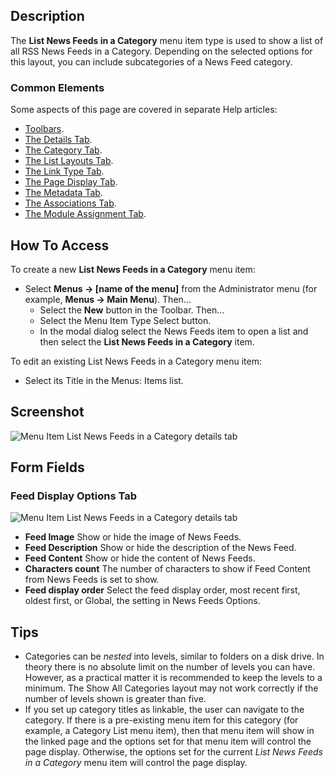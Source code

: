 <!-- Filename: Help4.x:Menu_Item:_List_News_Feeds_in_a_Category / Display title: List News Feeds in a Category -->

## Description

The **List News Feeds in a Category** menu item type is used to show a
list of all RSS News Feeds in a Category. Depending on the selected
options for this layout, you can include subcategories of a News Feed
category.

### Common Elements

Some aspects of this page are covered in separate Help articles:

* [Toolbars](jdocmanual?article=help/common-elements/toolbars).
* [The Details Tab](jdocmanual?article=help/menu-items-common/menu-item-details).
* [The Category Tab](jdocmanual?article=help/menu-items-common/menu-item-category).
* [The List Layouts Tab](jdocmanual?article=help/menu-items-common/menu-item-list-layouts).
* [The Link Type Tab](jdocmanual?article=help/menu-items-common/menu-item-link-type).
* [The Page Display Tab](jdocmanual?article=help/menu-items-common/menu-item-page-display).
* [The Metadata Tab](jdocmanual?article=help/menu-items-common/menu-item-metadata).
* [The Associations Tab](jdocmanual?article=help/common-elements/edit-associations).
* [The Module Assignment Tab](jdocmanual?article=help/menu-items-common/menu-item-module-assignment).

## How To Access

To create a new **List News Feeds in a Category** menu item:

- Select **Menus → \[name of the menu\]** from the Administrator
  menu (for example, **Menus → Main Menu**). Then...
  - Select the **New** button in the Toolbar. Then...
  - Select the Menu Item Type Select button.
  - In the modal dialog select the News Feeds item to open a list and
    then select the **List News Feeds in a Category** item.

To edit an existing List News Feeds in a Category menu item:

- Select its Title in the Menus: Items list.

## Screenshot

![Menu Item List News Feeds in a Category details tab](../../../en/images/menu-items/news-feeds-list-newsfeeds-in-a-category-details-tab.png)

## Form Fields

### Feed Display Options Tab

![Menu Item List News Feeds in a Category details tab](../../../en/images/menu-items/news-feeds-list-newfeeds-in-a-category-feed-display-options-tab.png)

- **Feed Image** Show or hide the image of News Feeds.
- **Feed Description** Show or hide the description of the News Feed.
- **Feed Content** Show or hide the content of News Feeds.
- **Characters count** The number of characters to show if Feed Content
  from News Feeds is set to show.
- **Feed display order** Select the feed display order, most recent first, 
  oldest first, or Global, the setting in News Feeds Options.

## Tips

- Categories can be *nested* into levels, similar to folders on a disk
  drive. In theory there is no absolute limit on the number of levels
  you can have. However, as a practical matter it is recommended to keep
  the levels to a minimum. The Show All Categories layout may not work
  correctly if the number of levels shown is greater than five.
- If you set up category titles as linkable, the user can navigate to
  the category. If there is a pre-existing menu item for this category
  (for example, a Category List menu item), then that menu item will
  show in the linked page and the options set for that menu item will
  control the page display. Otherwise, the options set for the current
  *List News Feeds in a Category* menu item will control the page display.
